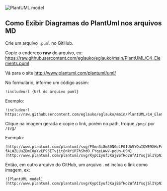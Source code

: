 ![PlantUML model](http://www.plantuml.com/plantuml/svg/KypCIyufJKajBSfHo2WfAIYsqjSlIYpNIyyioIXDAYrEBKhEpoj9pIlHIyxFrKzDpqaipSw7qxc9cNdw0Jc9UIMXlZxwpYRnhZcfkK35nNe5fRav0000)

## Como Exibir Diagramas do PlantUml nos arquivos MD ##

Crie um arquivo `.puml` no GitHub.

Copie o endereço **raw** do arquivo, ex: https://raw.githubusercontent.com/eglauko/eglauko/main/PlantUML/C4_Elements.puml

Vá para o site http://www.plantuml.com/plantuml/uml/

No formulário, informe um código assim:

```
!includeurl {Url do arquivo puml}
```

Exemplo:

```
!includeurl https://raw.githubusercontent.com/eglauko/eglauko/main/PlantUML/C4_Elements.puml
```

Clique na imagem gerada e copie o link, porém no path, troque `/png/` por `/svg/`

Exemplo:

```
[http://www.plantuml.com/plantuml/svg/FSmn3i8m30NGdLF01UA5YQaIOWE9XHcPr6eZ72UAlyNrWQNJszxau86ekZiKongpnD3z2dG_4Gt-fALWZLUuZDmCOaYvLP95ETvjit8nkYiR7hShdO_FYqeLWwV-poUn-USN](http://www.plantuml.com/plantuml/svg/KypCIyufJKajBSfHo2WfAIYsqjSlIYpNIyyioIXDAYrEBKhEpoj9pIlHIyxFrKzDpqaipSw7qxc9cNdw0Jc9UIMXlZxwpYRnhZcfkK35nNe5fRav0000)
```

Então, em outro arquivo do GitHub, um arquivo `.md` inclua o link como imagem, ex:

```
![PlantUML model](http://www.plantuml.com/plantuml/svg/KypCIyufJKajBSfHo2WfAIYsqjSlIYpNIyyioIXDAYrEBKhEpoj9pIlHIyxFrKzDpqaipSw7qxc9cNdw0Jc9UIMXlZxwpYRnhZcfkK35nNe5fRav0000)
```
